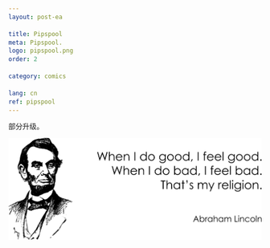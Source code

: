 ```yaml
---
layout: post-ea

title: Pipspool
meta: Pipspool.
logo: pipspool.png
order: 2

category: comics

lang: cn
ref: pipspool
---
```


部分升级。

<a data-fancybox="gallery" href="/img/programming/Lincoln.png"><img src="/img/programming/Lincoln.png" alt=""></a>
